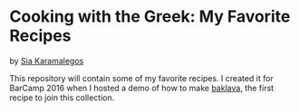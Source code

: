 # Cooking with the Greek: My Favorite Recipes
by [Sia Karamalegos](https://github.com/siakaramalegos)

This repository will contain some of my favorite recipes. I created it for BarCamp 2016 when I hosted a demo of how to make [baklava](https://github.com/siakaramalegos/favorite-recipes/blob/master/recipes/baklava.md), the first recipe to join this collection.

